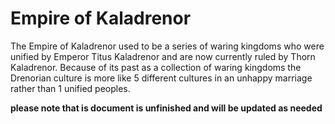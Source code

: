 # Empire of Kaladrenor 
The Empire of Kaladrenor used to be a series of waring kingdoms who were unified by Emperor Titus Kaladrenor and are now currently ruled by Thorn Kaladrenor. Because of its past as a collection of waring kingdoms the Drenorian culture is more like 5 different cultures in an unhappy marriage rather than 1 unified peoples.

**please note that is document is unfinished and will be updated as needed**